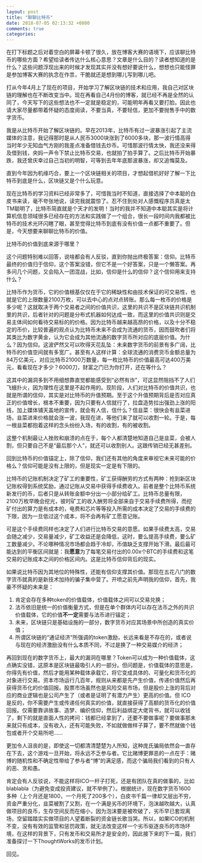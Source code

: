 ```yaml
---
layout: post
title: "聊聊比特币"
date: 2018-07-05 02:13:32 +0800
comments: true
categories:
---
```


在打下标题之后对着空白的屏幕卡顿了很久，放在博客大赛的语境下，应该聊比特币的哪些方面？希望给读者传达什么核心意思？文章是什么目的？读者想知道的是什么？这些问题浮现出来的时候才发现其实并没有想好要说什么，想想也只能怪罪是参加博客大赛的执念在作祟，干脆就还是想到哪儿写到哪儿吧。

打从今年4月上了现在的项目，开始学习了解区块链的技术和应用，我自己对区块链的理解也在不断改变当中。现在再看自己4月份的博客，就已经不再是全然的认同了，今天写下的这些想法也不一定就是稳定的，可能明年再看又要打脸。因此也请大家尽量都带着怀疑的态度阅读，不要当真，不要轻信，更加不要抛售手中的数字货币。

我是从比特币开始了解区块链的。早在2013年，比特币有过一波暴涨引起了主流媒体的注意，我记得那时是从人民币3000块涨到了6000多块，那一波行情高得当时年少无知血气方刚的我差点准备借钱去炒币。可惜那波行情太快，我还没来得及借到钱，央妈一声令下禁止比特币交易，也就拍了拍手算了。之后比特币开始暴跌，我还曾庆幸过自己当初的明智，可等到去年年底那波暴涨，却又追悔莫及。

直到今年因为机缘巧合，要上一个区块链相关的项目，才想起借机好好了解一下比特币到底是什么，区块链又是个什么玩意。

现在比特币的学习资料已经非常多了，可惜我当时不知道，直接选择了中本聪的白皮书来读，毫不夸张地说，读完我就震惊了。忍不住到处对人感慨程序员真是太TM聪明了，比特币简直就是个天才的发明！当时的我并不知道中本聪其实是将计算机信息领域很多已经存在的方法和实践做了一个组合，很长一段时间内我都被比特币的技术光环闪瞎了眼，甚至觉得比特币到底有没有价值一点都不重要了。但是，今天想要来聊聊比特币的价值。

比特币的价值到底来源于哪里？

这个问题特别难以回答，说啥都会有人反驳，直到你抛出终极答案：信仰。比特币最终的价值归于信仰，这个答案没错，但它不是一个好答案，只是一个懒答案。再多问几个问题，又会陷入一团混战，比如，信仰是什么的信仰？这个信仰用来支持什么？

比特币作为货币，它的价值根基仅仅在于它的稀缺性和由技术保证的可交易性，也就是它的上限数量2100万枚，可以去中心的点对点转账。那么每一枚币的价格是多少呢？这就取决于两个交易者之间的价值共识，这里的共识不是区块链共识机制里的共识，后者针对的问题是分布式机器如何达成一致，而这里的价值共识则是交易主体间如何看待交易标的的价格。因为比特币越来越高昂的价格，以及十分不稳定的币价，比较普遍的观点认为比特币未来不会成为流通的货币，因而鼓吹者们将其类比为数字黄金，认为它会成为其他流通的数字货币所对应的底层价值。为什么？因为信仰。这波俨然又可以吹得天花乱坠：未来数字货币的前景有多广阔，比特币的价值空间就有多宽广。甚至有人这样计算：全球流通的消费货币金额总量为84万亿美元，对应比特币21000万数量，每一枚比特币的价值最高可达400万美元，看看现在才多少？6000刀，财富之门已为你打开，还在等什么？

这其中的漏洞多到不用细想靠直觉都能感受到“必然有诈”，可这显然阻挡不了人们飞蛾扑火，因为理性在这里是不起作用的。现阶段，人们对比特币的价值共识，也就是所谓的信仰，其实是对比特币的升值预期。至于这个升值预期背后是否对应真正的价值增长，根本不重要，因为只要有人信就行了，拉盘造势拉出强劲上涨的阳线，加上媒体铺天盖地的宣传，就会有人信，信什么？信韭菜：很快会有韭菜进场，韭菜进来价格就会涨一波，我现在进，等他们来了就可以收割一轮。于是，每一根韭菜都抱着这样的念头纷纷入场，有的收割，有的被收割。

这整个机制最让人挫败和崩溃的点在于，每个人都清楚地知道自己是韭菜，会被人割，但只要自己不是“最后那个人”，就还可以收割别人。这跟传销已经无甚差别。

回到比特币的价值锚定上，除了信仰，我们还有其他的角度来审视它未来可能的价格么？信仰可能是没有上限的，但是现实一定是有下限的。

比特币的记账机制决定了矿工的重要性，矿工获得酬劳的方式有两种：抢到新区块记账权得到系统奖励，通过记账从交易中获得手续费收入。前者是整个比特币系统新发行的币，后者只是从转账金额中分出一小部分给矿工。比特币总量有限，2100万枚早晚会挖光，彼时矿工的收入酬劳将全部来自于交易手续费所得，而挖矿付出的算力是有成本的，电费和芯片等等投入所需的成本决定了交易的手续费的下限，因为一旦低过这个成本，将不会再有矿工愿意记账。

可是这个手续费同样也决定了人们进行比特币交易的意愿。如果手续费太高，交易会随之减少，交易量减少，矿工收益还是会降低，这时，要么提高手续费，要么矿工数量减少。不论哪种情况市场都会趋于冷却，币值缺乏支撑开始下滑。最后最可能达到的平衡区间就是：我**愿意**为了每笔交易付出的0.00x个BTC的手续费和这笔交易的记账成本之间的价格区间内。这是比特币信仰背后的现实。

如果说比特币因为其地位的特殊性，还能有信仰支撑其价值。那现在五花八门的数字货币就真的是新技术加持的骗子集中营了。开喷之前先声明我的信仰，首先，我豪不怀疑的未来是：

1. 肯定会存在多种token的价值载体，价值载体之间可以交易兑换；
2. 法币依旧是统一的价值衡量方式，但是在单个群体内可以存在法币之外的共识价值载体，它的价值**不一定**需要与法币进行锚定；
3. 未来，区块链只是基础设施的一部分，数字货币对应其场景中所创造的真实价值；
4. 所谓区块链的“通证经济“所强调的token激励，长远来看是不存在的，或者说与现在的经济激励没有什么本质不同，不过是换了一种交易媒介的经济；

再回到现在的数字货币上，最大的漏洞在哪里？Token可以成为一种价值载体，这点确实没错，这原本是区块链最吸引人的一部分。但问题是，价值载体的意思是，你得先有价值，然后才能用某种载体承载它，将它变成具体的、可量化和货币化的对象进行交易。资本市场运行几百年，规则从来都是先产生价值，传递价值然后再获得货币化的价值回报。股票市场虽然也是风险交易市场，但是股价上涨的背后对应的商业逻辑也是公司产生了（或者是证明了有潜力产生）更高的价值。但 ICO 是反的，你不需要产生或传递任何真实的价值，就直接获得了高额的货币化的价值回报。仅需要靠讲故事、造梦、编织信仰，然后利益绑定大佬背书，就可以收钱了，剩下的就是直面人性的拷问：钱都已经拿到了，还要不要做事呢？要做事那未来就只有成本，没有收入，还有可能失败，不如就做做样子算了，要不然就做个钱包或者开个交易所吧……

更加令人沮丧的是，即使这一切都清清楚楚为人所知，这种庞氏骗局依然会一直存在下去，这个游戏一旦开始，将永远不乏参与者。它比赌博更罪恶的一点在于：赌博的随机性和不确定性带给了参与者“博”的满足感，而这个骗局我们看到的只有人的恶、贪和愚。

肯定会有人反驳说，不能这样将ICO一杆子打死，还是有团队在真的做事的，比如blablabla（为避免变成投资建议，就不举例了）。根据统计，现在数字货币1600多种（上个月还是1800，一个月死了200多个），白皮书千篇一律却又层出不穷，资金严重分化，韭菜被割了又割，在一个满是劣币的环境下，泡沫越吹越大，认真做项目的良币，生存空间反而在缩小，因为泡沫要是被吹破了，劣币早已套现离场，空留踏踏实实做项目的人望着断裂的资金链长歌当哭。所以，如果ICO的机制不变，没有有效的监管和惩罚政策，就无法改变这样一个劣币驱逐良币的市场环境，在这样的背景下，只有发币和交易所才是安全的，因此接下来的下一篇，我们准备探讨一下ThoughtWorks的发币计划。

回见。
